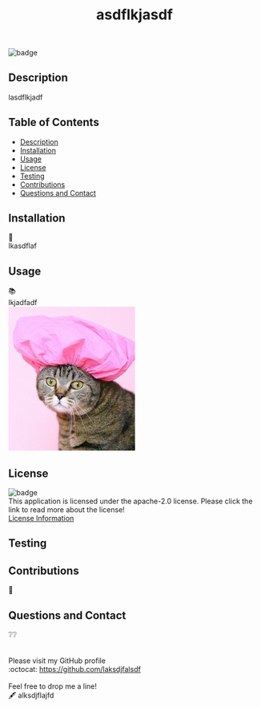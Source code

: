 
  
  <h1 align=center>asdflkjasdf</h1><br>

  ![badge](https://img.shields.io/badge/license-apache%202.0-blue?style=flat-square)<br>

  ## Description
  lasdflkjadf

  ## Table of Contents
  - [Description](#description)
  - [Installation](#installation)
  - [Usage](#usage)
  - [License](#license)
  - [Testing](#testing)
  - [Contributions](#contributions)  
  - [Questions and Contact](#questions-and-contact)

  ## Installation
  :toolbox:<br>
  lkasdflaf

  ## Usage
  :books:<br>
  lkjadfadf <br> ![pic](.\pexels-anna-shvets-4587959.jpg) <br>

  ## License
  ![badge](https://img.shields.io/badge/license-apache%202.0-blue?style=flat-square)<br>
  This application is licensed under the apache-2.0 license. Please click the link to read more about the license!<br>
  [License Information](https://choosealicense.com/licenses/apache-2.0/)

  ## Testing
  
  
  ## Contributions
  :busts_in_silhouette:<br>
  

  ## Questions and Contact
  :grey_question::grey_question:<br>
  <br><br>
  Please visit my GitHub profile <br>
  :octocat: https://github.com/laksdjfalsdf <br><br>
  Feel free to drop me a line! <br> :fountain_pen: alksdjflajfd

